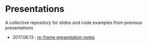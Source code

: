 # Presentations
A collective repository for slides and code examples from previous presentations

- 2017.06.13 : [re-frame presentation notes](20170613/re-frame/notes.pdf)
